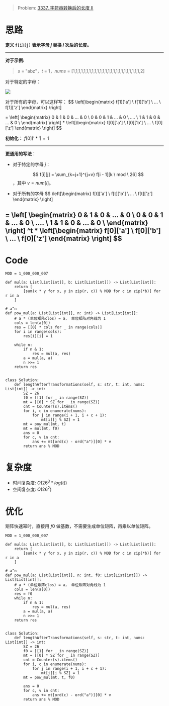 
> Problem: [3337. 字符串转换后的长度 II](https://leetcode.cn/problems/total-characters-in-string-after-transformations-ii/description/)


# 思路
**定义 `f[i][j]` 表示字母 $j$ 替换 $i$ 次后的长度。**

---
**对于示例:**

> $s$ = "abz"，$t$ = 1，$nums$ = [1,1,1,1,1,1,1,1,1,1,1,1,1,1,1,1,1,1,1,1,1,1,1,1,1,2]


对于特定的字母：

![](https://gitee.com/rosyrays1/picture-bed/raw/master/images/20250513205334268.png)

对于所有的字母，可以这样写：
$$
\left[\begin{matrix}
   f[1]['a'] \\ 
   f[1]['b'] \\ 
   ... \\ 
   f[1]['z']
    \end{matrix} 
    \right] 

=  \left[
 \begin{matrix}
   0 & 1 & 0 & ... & 0 \\
   0 & 0 & 1 & ... & 0 \\
   .... \\
   1 & 1 & 0 & ... & 0 \\
  \end{matrix}
  \right]
*
  \left[\begin{matrix}
   f[0]['a'] \\ 
   f[0]['b'] \\ 
   ... \\ 
   f[0]['z']
    \end{matrix} 
    \right]
$$

**初始化：**
    $f[0]['*'] = 1$

---
**更通用的写法**：

- 对于特定的字母 $j$：

    $$ f[i][j] = \sum_{k=j+1}^{j+v} f[i - 1][k \ mod \ 26] $$，其中 $v = num[i]$。
- 对于所有的字母
$$
  \left[\begin{matrix}
   f[t]['a'] \\ 
   f[t]['b'] \\ 
   ... \\ 
   f[t]['z']
    \end{matrix} 
    \right] 

=  \left[
 \begin{matrix}
   0 & 1 & 0 & ... & 0 \\
   0 & 0 & 1 & ... & 0 \\
   .... \\
   1 & 1 & 0 & ... & 0 \\
  \end{matrix}
  \right] ^t
*
  \left[\begin{matrix}
   f[0]['a'] \\ 
   f[0]['b'] \\ 
   ... \\ 
   f[0]['z']
    \end{matrix} 
    \right] 
$$
---

# Code
```Python3 []
MOD = 1_000_000_007

def mul(a: List[List[int]], b: List[List[int]]) -> List[List[int]]:
    return [
        [sum(x * y for x, y in zip(r, c)) % MOD for c in zip(*b)] for r in a
    ]

# a^n
def pow_mul(a: List[List[int]], n: int) -> List[List[int]]:
    # a * (单位矩阵clos) = a， 单位矩阵对角线为 1
    cols = len(a[0])
    res = [[0] * cols for _ in range(cols)]
    for i in range(cols):
        res[i][i] = 1
        
    while n:
        if n & 1:
            res = mul(a, res)
        a = mul(a, a)
        n >>= 1
    return res


class Solution:
    def lengthAfterTransformations(self, s: str, t: int, nums: List[int]) -> int:
        SZ = 26
        f0 = [[1] for _ in range(SZ)]
        mt = [[0] * SZ for _ in range(SZ)]
        cnt = Counter(s).items()
        for i, c in enumerate(nums):
            for j in range(i + 1, i + c + 1):
                mt[i][j % SZ] = 1
        mt = pow_mul(mt, t)
        mt = mul(mt, f0)
        ans = 0
        for c, v in cnt:
            ans += mt[ord(c) - ord("a")][0] * v
        return ans % MOD
```

# 复杂度

- 时间复杂度: $O(26 ^ 3 * log(t))$
- 空间复杂度: $O(26 ^ 2)$

# 优化
矩阵快速幂时，直接用 $f0$ 做基数，不需要生成单位矩阵，再乘以单位矩阵。

```Python3 []
MOD = 1_000_000_007

def mul(a: List[List[int]], b: List[List[int]]) -> List[List[int]]:
    return [
        [sum(x * y for x, y in zip(r, c)) % MOD for c in zip(*b)] for r in a
    ]

# a^n
def pow_mul(a: List[List[int]], n: int, f0: List[List[int]]) -> List[List[int]]:
    # a * (单位矩阵clos) = a， 单位矩阵对角线为 1
    cols = len(a[0])
    res = f0
    while n:
        if n & 1:
            res = mul(a, res)
        a = mul(a, a)
        n >>= 1
    return res


class Solution:
    def lengthAfterTransformations(self, s: str, t: int, nums: List[int]) -> int:
        SZ = 26
        f0 = [[1] for _ in range(SZ)]
        mt = [[0] * SZ for _ in range(SZ)]
        cnt = Counter(s).items()
        for i, c in enumerate(nums):
            for j in range(i + 1, i + c + 1):
                mt[i][j % SZ] = 1
        mt = pow_mul(mt, t, f0)

        ans = 0
        for c, v in cnt:
            ans += mt[ord(c) - ord("a")][0] * v
        return ans % MOD

```
